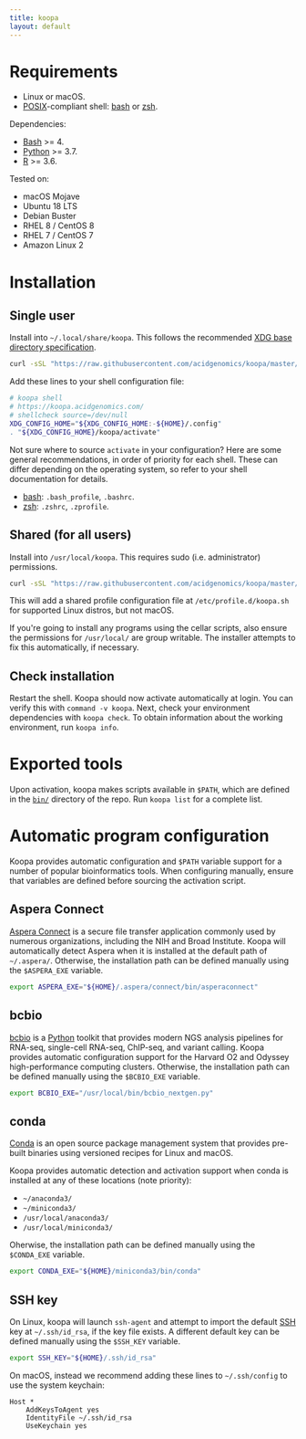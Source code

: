 ```yaml
---
title: koopa
layout: default
---
```


# Requirements

- Linux or macOS.
- [POSIX][]-compliant shell: [bash][] or [zsh][].

Dependencies:

- [Bash][] >= 4.
- [Python][] >= 3.7.
- [R][] >= 3.6.

Tested on:

- macOS Mojave
- Ubuntu 18 LTS
- Debian Buster
- RHEL 8 / CentOS 8
- RHEL 7 / CentOS 7
- Amazon Linux 2

# Installation

## Single user

Install into `~/.local/share/koopa`. This follows the recommended [XDG base directory specification](https://specifications.freedesktop.org/basedir-spec/basedir-spec-latest.html).

```sh
curl -sSL "https://raw.githubusercontent.com/acidgenomics/koopa/master/install" | bash
```

Add these lines to your shell configuration file:

```sh
# koopa shell
# https://koopa.acidgenomics.com/
# shellcheck source=/dev/null
XDG_CONFIG_HOME="${XDG_CONFIG_HOME:-${HOME}/.config"
. "${XDG_CONFIG_HOME}/koopa/activate"
```

Not sure where to source `activate` in your configuration? Here are some general
recommendations, in order of priority for each shell. These can differ depending
on the operating system, so refer to your shell documentation for details.

- [bash][]: `.bash_profile`, `.bashrc`.
- [zsh][]: `.zshrc`, `.zprofile`.

## Shared (for all users)

Install into `/usr/local/koopa`. This requires sudo (i.e. administrator) permissions.

```sh
curl -sSL "https://raw.githubusercontent.com/acidgenomics/koopa/master/install" | bash -s -- --shared
```

This will add a shared profile configuration file at `/etc/profile.d/koopa.sh` for supported Linux distros, but not macOS.

If you're going to install any programs using the cellar scripts, also ensure the permissions for `/usr/local/` are group writable. The installer attempts to fix this automatically, if necessary.

## Check installation

Restart the shell. Koopa should now activate automatically at login. You can
verify this with `command -v koopa`. Next, check your environment dependencies
with `koopa check`. To obtain information about the working environment, run
`koopa info`.

# Exported tools

Upon activation, koopa makes scripts available in `$PATH`, which are defined in the [`bin/`](bin/) directory of the repo. Run `koopa list` for a complete list.

# Automatic program configuration

Koopa provides automatic configuration and `$PATH` variable support for a number
of popular bioinformatics tools. When configuring manually, ensure that
variables are defined before sourcing the activation script.

## Aspera Connect

[Aspera Connect][] is a secure file transfer application commonly used by
numerous organizations, including the NIH and Broad Institute. Koopa will
automatically detect Aspera when it is installed at the default path of
`~/.aspera/`. Otherwise, the installation path can be defined manually using
the `$ASPERA_EXE` variable.

```bash
export ASPERA_EXE="${HOME}/.aspera/connect/bin/asperaconnect"
```

## bcbio

[bcbio][] is a [Python][] toolkit that provides modern NGS analysis pipelines
for RNA-seq, single-cell RNA-seq, ChIP-seq, and variant calling. Koopa provides
automatic configuration support for the Harvard O2 and Odyssey high-performance
computing clusters. Otherwise, the installation path can be defined manually
using the `$BCBIO_EXE` variable.

```bash
export BCBIO_EXE="/usr/local/bin/bcbio_nextgen.py"
```

## conda

[Conda][] is an open source package management system that provides pre-built
binaries using versioned recipes for Linux and macOS.

Koopa provides automatic detection and activation support when conda is
installed at any of these locations (note priority):

- `~/anaconda3/`
- `~/miniconda3/`
- `/usr/local/anaconda3/`
- `/usr/local/miniconda3/`

Oherwise, the installation path can be defined manually using the `$CONDA_EXE` variable.

```bash
export CONDA_EXE="${HOME}/miniconda3/bin/conda"
```

## SSH key

On Linux, koopa will launch `ssh-agent` and attempt to import the default [SSH][] key at `~/.ssh/id_rsa`, if the key file exists. A different default key can be defined manually using the `$SSH_KEY` variable.

```bash
export SSH_KEY="${HOME}/.ssh/id_rsa"
```

On macOS, instead we recommend adding these lines to `~/.ssh/config` to use the system keychain:

```
Host *
    AddKeysToAgent yes
    IdentityFile ~/.ssh/id_rsa
    UseKeychain yes
```

[aspera connect]: https://downloads.asperasoft.com/connect2/
[bash]: https://www.gnu.org/software/bash/  "Bourne Again SHell"
[bcbio]: https://bcbio-nextgen.readthedocs.io/
[conda]: https://conda.io/
[dash]: https://wiki.archlinux.org/index.php/Dash  "Debian Almquist SHell"
[dotfiles]: https://github.com/mjsteinbaugh/dotfiles/
[fish]: https://fishshell.com/  "Friendly Interactive SHell"
[git]: https://git-scm.com/
[koopa]: https://koopa.acidgenomics.com/
[ksh]: http://www.kornshell.com/  "KornSHell"
[pgp]: https://www.openpgp.org/
[posix]: https://en.wikipedia.org/wiki/POSIX  "Portable Operating System Interface"
[python]: https://www.python.org/
[python]: https://www.python.org/
[r]: https://www.r-project.org/
[r]: https://www.r-project.org/
[ssh]: https://en.wikipedia.org/wiki/Secure_Shell
[tcsh]: https://en.wikipedia.org/wiki/Tcsh  "TENEX C Shell"
[zsh]: https://www.zsh.org/  "Z SHell"
